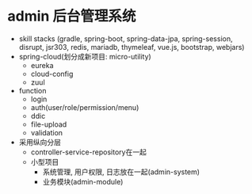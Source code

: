 # admin 后台管理系统
* skill stacks 
  (gradle, spring-boot, spring-data-jpa, spring-session, disrupt, 
  jsr303, redis, mariadb, 
  thymeleaf, vue.js, bootstrap, webjars)
* spring-cloud(划分成新项目: micro-utility)
  * eureka
  * cloud-config
  * zuul
* function
  * login
  * auth(user/role/permission/menu)
  * ddic
  * file-upload
  * validation
 * 采用纵向分层
   * controller-service-repository在一起
   * 小型项目
     * 系统管理, 用户权限, 日志放在一起(admin-system)
     * 业务模块(admin-module)
  
  